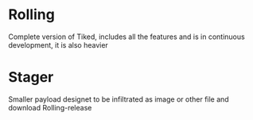 # Rolling
Complete version of Tiked, includes all the features and is in continuous development, it is also heavier

# Stager
Smaller payload designet to be infiltrated as image or other file and download Rolling-release
